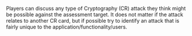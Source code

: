 Players can discuss any type of Cryptography (CR) attack they think might be possible against the assessment target. It does not matter if the attack relates to another CR card, but if possible try to identify an attack that is fairly unique to the application/functionality/users.
